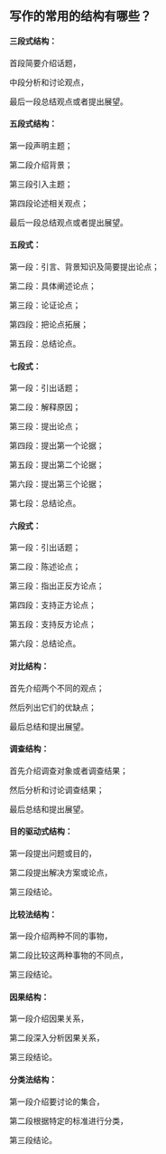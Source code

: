 ##  写作的常用的结构有哪些？

#### 三段式结构：

首段简要介绍话题，

中段分析和讨论观点，

最后一段总结观点或者提出展望。

#### 五段式结构：

第一段声明主题；

第二段介绍背景；

第三段引入主题；

第四段论述相关观点；

最后一段总结观点或者提出展望。



#### 五段式：

第一段：引言、背景知识及简要提出论点；

第二段：具体阐述论点；

第三段：论证论点；

第四段：把论点拓展；

第五段：总结论点。

#### 七段式：

第一段：引出话题；

第二段：解释原因；

第三段：提出论点；

第四段：提出第一个论据；

第五段：提出第二个论据；

第六段：提出第三个论据；

第七段：总结论点。



#### 六段式：

第一段：引出话题；

第二段：陈述论点；

第三段：指出正反方论点；

第四段：支持正方论点；

第五段：支持反方论点；

第六段：总结论点。

#### 对比结构：

首先介绍两个不同的观点；

然后列出它们的优缺点；

最后总结和提出展望。

#### 调查结构：

首先介绍调查对象或者调查结果；

然后分析和讨论调查结果；

最后总结和提出展望。

#### 目的驱动式结构：

第一段提出问题或目的，

第二段提出解决方案或论点，

第三段结论。 

#### 比较法结构：

第一段介绍两种不同的事物，

第二段比较这两种事物的不同点，

第三段结论。

#### 因果结构：

第一段介绍因果关系，

第二段深入分析因果关系，

第三段结论。 

#### 分类法结构：

第一段介绍要讨论的集合，

第二段根据特定的标准进行分类，

第三段结论。



